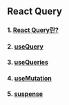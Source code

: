 ## React Query

#### 1. [React Query란?](https://github.com/Ubinquitous/Details/blob/master/React%20Query/React%20Query.md)

#### 2. [useQuery](https://github.com/Ubinquitous/Details/blob/master/React%20Query/useQuery.md)

#### 3. [useQueries](https://github.com/Ubinquitous/Details/blob/master/React%20Query/useQueries.md)

#### 4. [useMutation](https://github.com/Ubinquitous/Details/blob/master/React%20Query/useMutation.md)

#### 5. [suspense](https://github.com/Ubinquitous/Details/blob/master/React%20Query/suspense.md)
